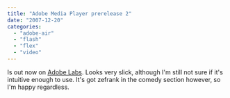 ```yaml
---
title: "Adobe Media Player prerelease 2"
date: "2007-12-20"
categories: 
  - "adobe-air"
  - "flash"
  - "flex"
  - "video"
---
```


Is out now on [Adobe Labs](http://labs.adobe.com/technologies/mediaplayer/). Looks very slick, although I'm still not sure if it's intuitive enough to use. It's got zefrank in the comedy section however, so I'm happy regardless.
